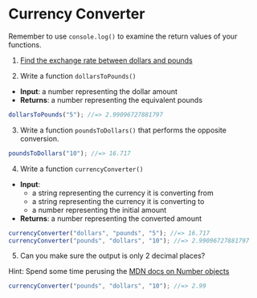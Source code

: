 # Currency Converter

Remember to use `console.log()` to examine the return values of your functions.

1. [Find the exchange rate between dollars and pounds](http://www.bloomberg.com/quote/GBPUSD:CUR)

2. Write a function `dollarsToPounds()`
  * **Input**: a number representing the dollar amount
  * **Returns**: a number representing the equivalent pounds

  ```javascript
  dollarsToPounds("5"); //=> 2.99096727881797
  ```

3. Write a function `poundsToDollars()` that performs the opposite conversion.

  ```javascript
  poundsToDollars("10"); //=> 16.717
  ```

4. Write a function `currencyConverter()`
  * **Input**:
    * a string representing the currency it is converting from
    * a string representing the currency it is converting to
    * a number representing the initial amount
  * **Returns**: a number representing the converted amount

  ```javascript
  currencyConverter("dollars", "pounds", "5"); //=> 16.717
  currencyConverter("pounds", "dollars", "10"); //=> 2.99096727881797
  ```

5. Can you make sure the output is only 2 decimal places?

  Hint: Spend some time perusing the [MDN docs on Number objects](https://developer.mozilla.org/en-US/docs/Web/JavaScript/Reference/Global_Objects/Number)

  ```javascript
  currencyConverter("pounds", "dollars", "10"); //=> 2.99
  ```
